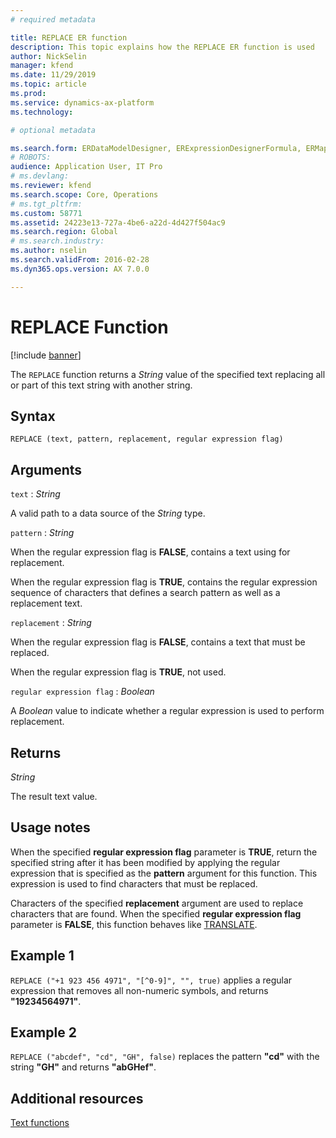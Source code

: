 ```yaml
---
# required metadata

title: REPLACE ER function
description: This topic explains how the REPLACE ER function is used
author: NickSelin
manager: kfend
ms.date: 11/29/2019
ms.topic: article
ms.prod: 
ms.service: dynamics-ax-platform
ms.technology: 

# optional metadata

ms.search.form: ERDataModelDesigner, ERExpressionDesignerFormula, ERMappedFormatDesigner, ERModelMappingDesigner
# ROBOTS: 
audience: Application User, IT Pro
# ms.devlang: 
ms.reviewer: kfend
ms.search.scope: Core, Operations
# ms.tgt_pltfrm: 
ms.custom: 58771
ms.assetid: 24223e13-727a-4be6-a22d-4d427f504ac9
ms.search.region: Global
# ms.search.industry: 
ms.author: nselin
ms.search.validFrom: 2016-02-28
ms.dyn365.ops.version: AX 7.0.0

---
```


# <a name="REPLACE">REPLACE Function</a>

[!include [banner](../includes/banner.md)]

The `REPLACE` function returns a *String* value of the specified text replacing all or part of this text string with another string.

## Syntax

```
REPLACE (text, pattern, replacement, regular expression flag)
```

## Arguments

`text` : *String*

A valid path to a data source of the *String* type.

`pattern` : *String*

When the regular expression flag is **FALSE**, contains a text using for replacement.

When the regular expression flag is **TRUE**, contains the regular expression sequence of characters that defines a search pattern as well as a replacement text.

`replacement` : *String*

When the regular expression flag is **FALSE**, contains a text that must be replaced.

When the regular expression flag is **TRUE**, not used.

`regular expression flag` : *Boolean*

A *Boolean* value to indicate whether a regular expression is used to perform replacement.

## Returns

*String*

The result text value.

## Usage notes

When the specified **regular expression flag** parameter is **TRUE**, return the specified string after it has been modified by applying the regular expression that is specified as the **pattern** argument for this function. This expression is used to find characters that must be replaced.

Characters of the specified **replacement** argument are used to replace characters that are found. When the specified **regular expression flag** parameter is **FALSE**, this function behaves like [TRANSLATE](er-functions-text-translate.md).

## Example 1

`REPLACE ("+1 923 456 4971", "[^0-9]", "", true)` applies a regular expression that removes all non-numeric symbols, and returns **"19234564971"**. 

## Example 2

`REPLACE ("abcdef", "cd", "GH", false)` replaces the pattern **"cd"** with the string **"GH"** and returns **"abGHef"**.

## Additional resources

[Text functions](er-functions-category-text.md)
